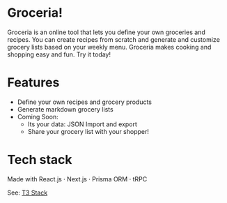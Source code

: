 # Groceria!

Groceria is an online tool that lets you define your own groceries and recipes. You can create recipes from scratch and generate and customize grocery lists based on your weekly menu. Groceria makes cooking and shopping easy and fun. Try it today!

# Features

- Define your own recipes and grocery products
- Generate markdown grocery lists
- Coming Soon:
    - Its your data: JSON Import and export
    - Share your grocery list with your shopper!

 # Tech stack

Made with React.js · Next.js · Prisma ORM · tRPC

See: [T3 Stack](https://create.t3.gg/)
